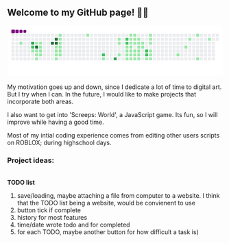 ## Welcome to my GitHub page! 👋😎

![snake gif](https://github.com/mattrich98/mattrich98/blob/output/github-contribution-grid-snake.gif)

My motivation goes up and down, since I dedicate a lot of time to digital art. But I try when I can. In the future, I would like to make projects that incorporate both areas.

I also want to get into 'Screeps: World', a JavaScript game. Its fun, so I will improve while having a good time.

Most of my intial coding experience comes from editing other users scripts on ROBLOX; during highschool days. 

<h3>Project ideas:</h3>
<br>
<strong>TODO list</strong>
<ol>
  <li>save/loading, maybe attaching a file from computer to a website. I think that the TODO list being a website, would be convienent to use</li> 
  <li>button tick if complete</li>
  <li>history for most features</li>
  <li>time/date wrote todo and for completed </li>
  <li>for each TODO, maybe another button for how difficult a task is)</li>
</ol>
